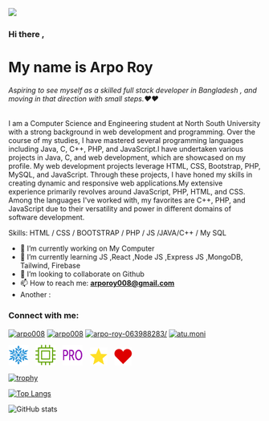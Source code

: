 ![](https://scontent.fzyl1-1.fna.fbcdn.net/v/t39.30808-6/448525518_455991667039752_4252443358728591756_n.jpg?_nc_cat=110&ccb=1-7&_nc_sid=5f2048&_nc_eui2=AeH-KFJZKpUpTgGCyICoWIv4q2Il0NTDbEWrYiXQ1MNsRc6wPM_U3KE-jFUhfDYtt4e8jP_Zmcl5VqYQgVgqJiSj&_nc_ohc=3V9ot5stjZkQ7kNvgHGrAW_&_nc_ht=scontent.fzyl1-1.fna&oh=00_AYAkePMf9VxBolgw4dBhL1Exd4ECWtX2XzDqKJ_b8H05BA&oe=6676187F)
### Hi there ,
# My name is Arpo Roy
###### Aspiring to see myself as a skilled full stack developer in Bangladesh , and moving in that direction with small steps.❤❤

I am a Computer Science and Engineering student at North South University with a strong background in web development and programming. Over the course of my studies, I have mastered several programming languages including Java, C, C++, PHP, and JavaScript.I have undertaken various projects in Java, C, and web development, which are showcased on my profile. My web development projects leverage HTML, CSS, Bootstrap, PHP, MySQL, and JavaScript. Through these projects, I have honed my skills in creating dynamic and responsive web applications.My extensive experience primarily revolves around JavaScript, PHP, HTML, and CSS. Among the languages I've worked with, my favorites are C++, PHP, and JavaScript due to their versatility and power in different domains of software development.

Skills: HTML / CSS / BOOTSTRAP / PHP / JS /JAVA/C++  / My SQL

- 🔭 I’m currently working on My Computer 
- 🌱 I’m currently learning JS ,React ,Node JS ,Express JS ,MongoDB, Tailwind, Firebase 
- 👯 I’m looking to collaborate on Github 
- 📫 How to reach me: **arporoy008@gmail.com**
-  Another : 
<h3 align="left">Connect with me:</h3>
<p align="left">
  <a href="https://github.com/arpo008" target="blank"><img align="center" src="https://raw.githubusercontent.com/rahuldkjain/github-profile-readme-generator/master/src/images/icons/Social/github.svg" alt="arpo008" height="30" width="40" /></a>
<a href="https://twitter.com/arpo008" target="blank"><img align="center" src="https://raw.githubusercontent.com/rahuldkjain/github-profile-readme-generator/master/src/images/icons/Social/twitter.svg" alt="arpo008" height="30" width="40" /></a>
<a href="https://linkedin.com/in/arpo-roy-063988283/" target="blank"><img align="center" src="https://raw.githubusercontent.com/rahuldkjain/github-profile-readme-generator/master/src/images/icons/Social/linked-in-alt.svg" alt="arpo-roy-063988283/" height="30" width="40" /></a>
<a href="https://fb.com/atu.moni" target="blank"><img align="center" src="https://raw.githubusercontent.com/rahuldkjain/github-profile-readme-generator/master/src/images/icons/Social/facebook.svg" alt="atu.moni" height="30" width="40" /></a>
</p>



<a href='https://archiveprogram.github.com/'><img src='https://raw.githubusercontent.com/acervenky/animated-github-badges/master/assets/acbadge.gif' width='40' height='40'></a> <a href='https://docs.github.com/en/developers'><img src='https://raw.githubusercontent.com/acervenky/animated-github-badges/master/assets/devbadge.gif' width='40' height='40'></a> <a href='https://github.com/pricing'><img src='https://raw.githubusercontent.com/acervenky/animated-github-badges/master/assets/pro.gif' width='40' height='40'></a> <a href='https://stars.github.com/'><img src='https://raw.githubusercontent.com/acervenky/animated-github-badges/master/assets/starbadge.gif' width='35' height='35'></a> <a href='https://docs.github.com/en/github/supporting-the-open-source-community-with-github-sponsors'><img src='https://raw.githubusercontent.com/acervenky/animated-github-badges/master/assets/sponsorbadge.gif' width='35' height='35'></a> 

[![trophy](https://github-profile-trophy.vercel.app/?username=arpo008)](https://github.com/ryo-ma/github-profile-trophy)

[![Top Langs](https://github-readme-stats.vercel.app/api/top-langs/?username=arpo008)](https://github.com/anuraghazra/github-readme-stats)

![GitHub stats](https://github-readme-stats.vercel.app/api?username=arpo008&show_icons=true&count_private=true)  



